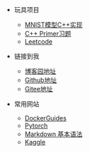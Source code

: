 <!-- _navbar.md -->

* 玩具项目

  * [MNIST模型C++实现](https://github.com/megleo/cpp_primer)
  * [C++ Primer习题](https://github.com/megleo/cpp_primer)
  * [Leetcode](https://leetcode.cn/)

* 链接到我

  * [博客园地址](https://www.cnblogs.com/stxsm/)
  * [Github地址](https://github.com/megleo)
  * [Gitee地址](https://gitee.com/MLTeachLearn)
* 常用网站

  * [DockerGuides](https://docs.docker.com/get-started/)
  * [Pytorch](https://pytorch.org/tutorials/)
  * [Markdown 基本语法](https://markdown.com.cn/basic-syntax/)
  * [Kaggle](https://www.kaggle.com/competitions)

